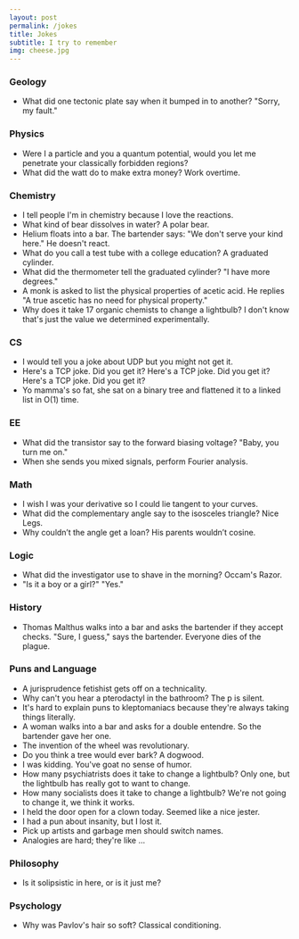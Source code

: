 ```yaml
---
layout: post
permalink: /jokes
title: Jokes
subtitle: I try to remember
img: cheese.jpg
---
```

### Geology
- What did one tectonic plate say when it bumped in to another? "Sorry, my fault."

### Physics
- Were I a particle and you a quantum potential, would you let me penetrate your classically forbidden regions?
- What did the watt do to make extra money? Work overtime.

### Chemistry
- I tell people I'm in chemistry because I love the reactions.
- What kind of bear dissolves in water? A polar bear.
- Helium floats into a bar. The bartender says: "We don't serve your kind here." He doesn't react.
- What do you call a test tube with a college education? A graduated cylinder.
- What did the thermometer tell the graduated cylinder? "I have more degrees."
- A monk is asked to list the physical properties of acetic acid. He replies "A true ascetic has no need for physical property."
- Why does it take 17 organic chemists to change a lightbulb? I don't know that's just the value we determined experimentally.

### CS
- I would tell you a joke about UDP but you might not get it.
- Here's a TCP joke. Did you get it? Here's a TCP joke. Did you get it? Here's a TCP joke. Did you get it?
- Yo mamma's so fat, she sat on a binary tree and flattened it to a linked list in O(1) time.

### EE
- What did the transistor say to the forward biasing voltage? "Baby, you turn me on."
- When she sends you mixed signals, perform Fourier analysis.

### Math
- I wish I was your derivative so I could lie tangent to your curves.
- What did the complementary angle say to the isosceles triangle? Nice Legs. 
- Why couldn’t the angle get a loan? His parents wouldn’t cosine.

### Logic
- What did the investigator use to shave in the morning? Occam's Razor.
- "Is it a boy or a girl?" "Yes."

### History
- Thomas Malthus walks into a bar and asks the bartender if they accept checks. "Sure, I guess," says the bartender. Everyone dies of the plague.

### Puns and Language
- A jurisprudence fetishist gets off on a technicality.
- Why can't you hear a pterodactyl in the bathroom? The p is silent.
- It's hard to explain puns to kleptomaniacs because they're always taking things literally.
- A woman walks into a bar and asks for a double entendre. So the bartender gave her one.
- The invention of the wheel was revolutionary.
- Do you think a tree would ever bark? A dogwood.
- I was kidding. You've goat no sense of humor.
- How many psychiatrists does it take to change a lightbulb? Only one, but the lightbulb has really got to want to change.
- How many socialists does it take to change a lightbulb? We're not going to change it, we think it works.
- I held the door open for a clown today. Seemed like a nice jester.
- I had a pun about insanity, but I lost it.
- Pick up artists and garbage men should switch names.
- Analogies are hard; they're like ...

### Philosophy
- Is it solipsistic in here, or is it just me?

### Psychology
- Why was Pavlov's hair so soft? Classical conditioning.

